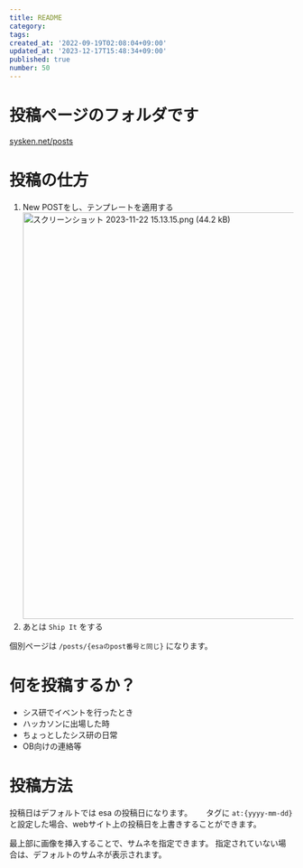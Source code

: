 ```yaml
---
title: README
category:
tags:
created_at: '2022-09-19T02:08:04+09:00'
updated_at: '2023-12-17T15:48:34+09:00'
published: true
number: 50
---
```


# 投稿ページのフォルダです
[sysken.net/posts](https://www.sysken.net/posts)

# 投稿の仕方

1. New POSTをし、テンプレートを適用する
    <img width="721" alt="スクリーンショット 2023-11-22 15.13.15.png (44.2 kB)" src="https://img.esa.io/uploads/production/attachments/19973/2023/11/22/148142/b961776a-3e83-493a-927b-72ccc8acc44f.png">
2. あとは `Ship It` をする

個別ページは `/posts/{esaのpost番号と同じ}` になります。

# 何を投稿するか？

- シス研でイベントを行ったとき
- ハッカソンに出場した時
- ちょっとしたシス研の日常
- OB向けの連絡等

# 投稿方法

投稿日はデフォルトでは esa の投稿日になります。　　
タグに `at:{yyyy-mm-dd}` と設定した場合、webサイト上の投稿日を上書きすることができます。

最上部に画像を挿入することで、サムネを指定できます。
指定されていない場合は、デフォルトのサムネが表示されます。

